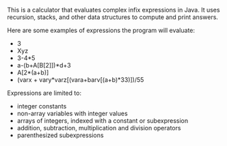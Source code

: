 This is a calculator that evaluates complex infix expressions in Java. It uses recursion,
stacks, and other data structures to compute and print answers. 

Here are some examples of expressions the program will evaluate:
- 3
- Xyz
- 3-4*5
- a-(b+A[B[2]])*d+3
- A[2*(a+b)]
- (varx + vary*varz[(vara+barv[(a+b)*33)])/55

Expressions are limited to:
- integer constants
- non-array variables with integer values
- arrays of integers, indexed with a constant or subexpression
- addition, subtraction, multiplication and division operators
- parenthesized subexpressions
